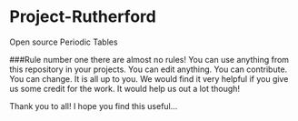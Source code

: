 Project-Rutherford
==================

Open source Periodic Tables


###Rule number one there are almost no rules!
You can use anything from this repository in your projects. You can edit anything. You can contribute. You can change. It is all up to you. We would find it very helpful if you give us some credit for the work. It would help us out a lot though!

<p align="center">
    <object type="image/svg+xml" data="https://raw.githubusercontent.com/zpiman/Project-Rutherford/master/svg/classicPT.svg"></object>
</p>

Thank you to all! I hope you find this useful...
